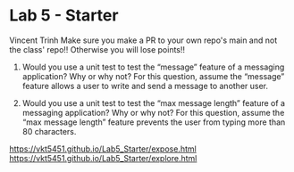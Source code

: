 # Lab 5 - Starter
Vincent Trinh
Make sure you make a PR to your own repo's main and not the class' repo!! Otherwise you will lose points!!


1) Would you use a unit test to test the “message” feature of a messaging application? Why or why not? For this question, assume the “message” feature allows a user to write and send a message to another user.

2) Would you use a unit test to test the “max message length” feature of a messaging application? Why or why not? For this question, assume the “max message length” feature prevents the user from typing more than 80 characters.

https://vkt5451.github.io/Lab5_Starter/expose.html
https://vkt5451.github.io/Lab5_Starter/explore.html
